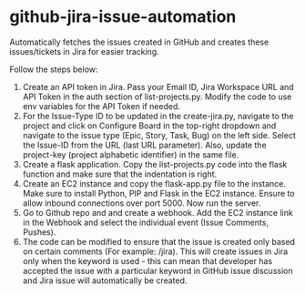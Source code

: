 # github-jira-issue-automation
Automatically fetches the issues created in GitHub and creates these issues/tickets in Jira for easier tracking.

Follow the steps below:
1. Create an API token in Jira. Pass your Email ID, Jira Workspace URL and API Token in the auth section of list-projects.py. Modify the code to use env variables for the API Token if needed.
2. For the Issue-Type ID to be updated in the create-jira.py, navigate to the project and click on Configure Board in the top-right dropdown and navigate to the issue type (Epic, Story, Task, Bug) on the left side. Select the Issue-ID from the URL (last URL parameter). Also, update the project-key (project alphabetic identifier) in the same file.
3. Create a flask application. Copy the list-projects.py code into the flask function and make sure that the indentation is right.
4. Create an EC2 instance and copy the flask-app.py file to the instance. Make sure to install Python, PIP and Flask in the EC2 instance. Ensure to allow inbound connections over port 5000. Now run the server.
5. Go to Github repo and and create a webhook. Add the EC2 instance link in the Webhook and select the individual event (Issue Comments, Pushes).
6. The code can be modified to ensure that the issue is created only based on certain comments (For example: /jira). This will create issues in Jira only when the keyword is used - this can mean that developer has accepted the issue with a particular keyword in GitHub issue discussion and Jira issue will automatically be created.